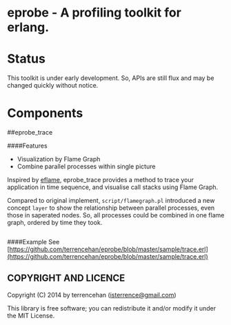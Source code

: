 eprobe - A profiling toolkit for erlang.
=========================

Status
======
This toolkit is under early development. So, APIs are still flux and may be changed
quickly without notice.

Components
=========
##eprobe_trace

####Features
* Visualization by Flame Graph
* Combine parallel processes within single picture

Inspired by [eflame](https://github.com/proger/eflame), eprobe_trace provides a
method to trace your application in time sequence, and visualise call stacks using Flame
Graph.

Compared to original implement, `script/flamegraph.pl` introduced a new concept
`layer` to show the relationship between parallel processes, even those in saperated nodes.
So, all processes could be combined in one flame graph, ordered by time they took.
<p align="center">
  <img src="https://raw.github.com/terrencehan/eprobe/master/sample/flame.png?raw=true" alt=""/>
</p>

####Example
See [https://github.com/terrencehan/eprobe/blob/master/sample/trace.erl](https://github.com/terrencehan/eprobe/blob/master/sample/trace.erl)

COPYRIGHT AND LICENCE
------------------------

Copyright (C) 2014 by terrencehan (isterrence@gmail.com)

This library is free software; you can redistribute it and/or modify
it under the MIT License.
